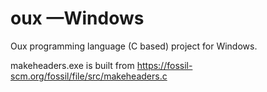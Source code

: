 # oux —Windows
Oux programming language (C based) project for Windows.

makeheaders.exe is built from https://fossil-scm.org/fossil/file/src/makeheaders.c
